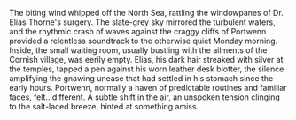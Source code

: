 The biting wind whipped off the North Sea, rattling the windowpanes of Dr. Elias Thorne's surgery.  The slate-grey sky mirrored the turbulent waters, and the rhythmic crash of waves against the craggy cliffs of Portwenn provided a relentless soundtrack to the otherwise quiet Monday morning. Inside, the small waiting room, usually bustling with the ailments of the Cornish village, was eerily empty. Elias, his dark hair streaked with silver at the temples, tapped a pen against his worn leather desk blotter, the silence amplifying the gnawing unease that had settled in his stomach since the early hours.  Portwenn, normally a haven of predictable routines and familiar faces, felt…different.  A subtle shift in the air, an unspoken tension clinging to the salt-laced breeze, hinted at something amiss.
